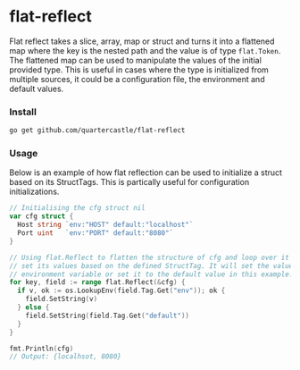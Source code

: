 # flat-reflect

Flat reflect takes a slice, array, map or struct and turns it into a flattened map
where the key is the nested path and the value is of type `flat.Token`.
The flattened map can be used to manipulate the values of the initial provided type.
This is useful in cases where the type is initialized from multiple sources,
it could be a configuration file, the environment and default values.

### Install
```sh
go get github.com/quartercastle/flat-reflect
```

### Usage
Below is an example of how flat reflection can be used to initialize a struct
based on its StructTags. This is partically useful for configuration
initializations.
```go
// Initialising the cfg struct nil
var cfg struct {
  Host string `env:"HOST" default:"localhost"`
  Port uint   `env:"PORT" default:"8080"`
}

// Using flat.Reflect to flatten the structure of cfg and loop over it to
// set its values based on the defined StructTag. It will set the value to either the
// environment variable or set it to the default value in this example.
for key, field := range flat.Reflect(&cfg) {
  if v, ok := os.LookupEnv(field.Tag.Get("env")); ok {
    field.SetString(v)
  } else {
    field.SetString(field.Tag.Get("default"))
  }
}

fmt.Println(cfg)
// Output: {localhsot, 8080}
```

